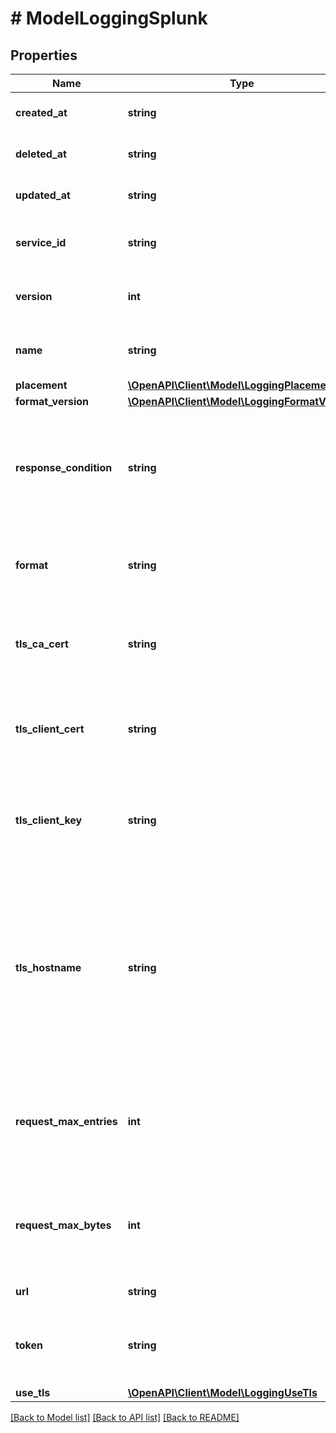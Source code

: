 # # ModelLoggingSplunk

## Properties

Name | Type | Description | Notes
------------ | ------------- | ------------- | -------------
**created_at** | **string** | Date and time in ISO 8601 format. | [optional] [readonly]
**deleted_at** | **string** | Date and time in ISO 8601 format. | [optional] [readonly]
**updated_at** | **string** | Date and time in ISO 8601 format. | [optional] [readonly]
**service_id** | **string** | Alphanumeric string identifying the service. | [optional]
**version** | **int** | Integer identifying a service version. | [optional] [readonly]
**name** | **string** | The name for the real-time logging configuration. | [optional]
**placement** | [**\OpenAPI\Client\Model\LoggingPlacement**](LoggingPlacement.md) |  | [optional]
**format_version** | [**\OpenAPI\Client\Model\LoggingFormatVersion**](LoggingFormatVersion.md) |  | [optional]
**response_condition** | **string** | The name of an existing condition in the configured endpoint, or leave blank to always execute. | [optional]
**format** | **string** | A Fastly [log format string](https://docs.fastly.com/en/guides/custom-log-formats). | [optional] [default to '%h %l %u %t "%r" %&gt;s %b']
**tls_ca_cert** | **string** | A secure certificate to authenticate a server with. Must be in PEM format. | [optional] [default to 'null']
**tls_client_cert** | **string** | The client certificate used to make authenticated requests. Must be in PEM format. | [optional] [default to 'null']
**tls_client_key** | **string** | The client private key used to make authenticated requests. Must be in PEM format. | [optional] [default to 'null']
**tls_hostname** | **string** | The hostname to verify the server&#39;s certificate. This should be one of the Subject Alternative Name (SAN) fields for the certificate. Common Names (CN) are not supported. | [optional] [default to 'null']
**request_max_entries** | **int** | The maximum number of logs sent in one request. Defaults &#x60;0&#x60; for unbounded. | [optional] [default to 0]
**request_max_bytes** | **int** | The maximum number of bytes sent in one request. Defaults &#x60;0&#x60; for unbounded. | [optional] [default to 0]
**url** | **string** | The URL to post logs to. | [optional]
**token** | **string** | A Splunk token for use in posting logs over HTTP to your collector. | [optional]
**use_tls** | [**\OpenAPI\Client\Model\LoggingUseTls**](LoggingUseTls.md) |  | [optional]

[[Back to Model list]](../../README.md#models) [[Back to API list]](../../README.md#endpoints) [[Back to README]](../../README.md)
